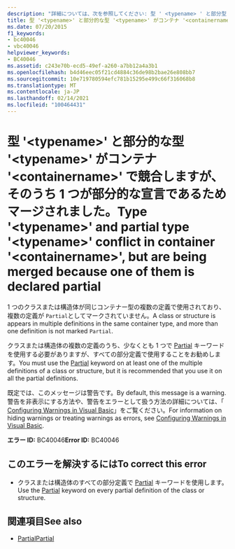 ```yaml
---
description: "詳細については、次を参照してください: 型 ' <typename> ' と部分型 ' ' が <typename> コンテナー ' ' で競合しています <containername> が、そのうちの1つが部分的な宣言であるためマージされています"
title: 型 '<typename>' と部分的な型 '<typename>' がコンテナ '<containername>' で競合しますが、そのうち 1 つが部分的な宣言であるためマージされました。
ms.date: 07/20/2015
f1_keywords:
- bc40046
- vbc40046
helpviewer_keywords:
- BC40046
ms.assetid: c243e70b-ecd5-49ef-a260-a7bb12a4a3b1
ms.openlocfilehash: b4d46eec05f21cd4884c36de98b2bae26e808bb7
ms.sourcegitcommit: 10e719780594efc781b15295e499c66f316068b8
ms.translationtype: MT
ms.contentlocale: ja-JP
ms.lasthandoff: 02/14/2021
ms.locfileid: "100464431"
---
```

# <a name="type-typename-and-partial-type-typename-conflict-in-container-containername-but-are-being-merged-because-one-of-them-is-declared-partial"></a><span data-ttu-id="63489-103">型 '\<typename>' と部分的な型 '\<typename>' がコンテナ '\<containername>' で競合しますが、そのうち 1 つが部分的な宣言であるためマージされました。</span><span class="sxs-lookup"><span data-stu-id="63489-103">Type '\<typename>' and partial type '\<typename>' conflict in container '\<containername>', but are being merged because one of them is declared partial</span></span>

<span data-ttu-id="63489-104">1 つのクラスまたは構造体が同じコンテナー型の複数の定義で使用されており、複数の定義が `Partial`としてマークされていません。</span><span class="sxs-lookup"><span data-stu-id="63489-104">A class or structure is appears in multiple definitions in the same container type, and more than one definition is not marked `Partial`.</span></span>  
  
 <span data-ttu-id="63489-105">クラスまたは構造体の複数の定義のうち、少なくとも 1 つで [Partial](../language-reference/modifiers/partial.md) キーワードを使用する必要がありますが、すべての部分定義で使用することをお勧めします。</span><span class="sxs-lookup"><span data-stu-id="63489-105">You must use the [Partial](../language-reference/modifiers/partial.md) keyword on at least one of the multiple definitions of a class or structure, but it is recommended that you use it on all the partial definitions.</span></span>  
  
 <span data-ttu-id="63489-106">既定では、このメッセージは警告です。</span><span class="sxs-lookup"><span data-stu-id="63489-106">By default, this message is a warning.</span></span> <span data-ttu-id="63489-107">警告を非表示にする方法や、警告をエラーとして扱う方法の詳細については、「 [Configuring Warnings in Visual Basic](/visualstudio/ide/configuring-warnings-in-visual-basic)」をご覧ください。</span><span class="sxs-lookup"><span data-stu-id="63489-107">For information on hiding warnings or treating warnings as errors, see [Configuring Warnings in Visual Basic](/visualstudio/ide/configuring-warnings-in-visual-basic).</span></span>  
  
 <span data-ttu-id="63489-108">**エラー ID:** BC40046</span><span class="sxs-lookup"><span data-stu-id="63489-108">**Error ID:** BC40046</span></span>  
  
## <a name="to-correct-this-error"></a><span data-ttu-id="63489-109">このエラーを解決するには</span><span class="sxs-lookup"><span data-stu-id="63489-109">To correct this error</span></span>  
  
- <span data-ttu-id="63489-110">クラスまたは構造体のすべての部分定義で [Partial](../language-reference/modifiers/partial.md) キーワードを使用します。</span><span class="sxs-lookup"><span data-stu-id="63489-110">Use the [Partial](../language-reference/modifiers/partial.md) keyword on every partial definition of the class or structure.</span></span>  
  
## <a name="see-also"></a><span data-ttu-id="63489-111">関連項目</span><span class="sxs-lookup"><span data-stu-id="63489-111">See also</span></span>

- [<span data-ttu-id="63489-112">Partial</span><span class="sxs-lookup"><span data-stu-id="63489-112">Partial</span></span>](../language-reference/modifiers/partial.md)

